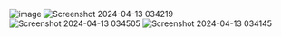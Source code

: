 ![image](https://github.com/Ankitsingh0460/E-Commerce-Website/assets/101083216/8c124fa1-d71a-4f8b-8db3-b975bbc3e71f)
![Screenshot 2024-04-13 034219](https://github.com/Ankitsingh0460/E-Commerce-Website/assets/101083216/2b63855d-6f41-4859-b7a6-c7dc085b0f6d)
![Screenshot 2024-04-13 034505](https://github.com/Ankitsingh0460/E-Commerce-Website/assets/101083216/c3b69ae6-2729-4916-99c8-e346d1602245)
![Screenshot 2024-04-13 034145](https://github.com/Ankitsingh0460/E-Commerce-Website/assets/101083216/df80f225-c72c-4fc3-8b23-28005af130c6)

